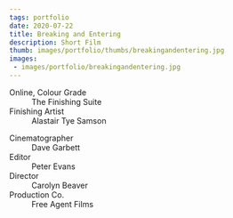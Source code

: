 ```yaml
---
tags: portfolio
date: 2020-07-22
title: Breaking and Entering
description: Short Film
thumb: images/portfolio/thumbs/breakingandentering.jpg
images:
 - images/portfolio/breakingandentering.jpg
---
```


<dl>
  <dt>Online, Colour Grade</dt>
  <dd>The Finishing Suite</dd>

  <dt>Finishing Artist</dt>
  <dd>Alastair Tye Samson</dd>
</dl>

<dl>
  <dt>Cinematographer</dt>
  <dd>Dave Garbett</dd>

  <dt>Editor</dt>
  <dd>Peter Evans</dd>

  <dt>Director</dt>
  <dd>Carolyn Beaver</dd>

  <dt>Production Co.</dt>
  <dd>Free Agent Films</dd>
</dl>
